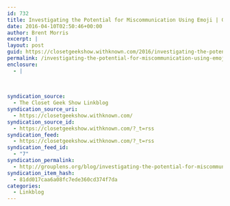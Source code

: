 ```yaml
---
id: 732
title: Investigating the Potential for Miscommunication Using Emoji | GroupLens
date: 2016-04-10T02:50:46+00:00
author: Brent Morris
excerpt: |
layout: post
guid: https://closetgeekshow.withknown.com/2016/investigating-the-potential-for-miscommunication-using-emoji-grouplens
permalink: /investigating-the-potential-for-miscommunication-using-emoji-grouplens/
enclosure:
  - |
    
    
    
syndication_source:
  - The Closet Geek Show Linkblog
syndication_source_uri:
  - https://closetgeekshow.withknown.com/
syndication_source_id:
  - https://closetgeekshow.withknown.com/?_t=rss
syndication_feed:
  - https://closetgeekshow.withknown.com/?_t=rss
syndication_feed_id:
  - "7"
syndication_permalink:
  - http://grouplens.org/blog/investigating-the-potential-for-miscommunication-using-emoji
syndication_item_hash:
  - 81dd017caa6a08fc7ede360cd374f7da
categories:
  - Linkblog
---
```

<div class="known-bookmark">
</div>
